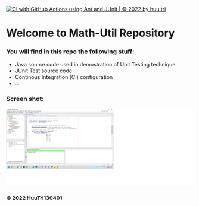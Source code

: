 [![CI with GitHub Actions using Ant and JUnit | © 2022 by huu.tri](https://github.com/HuuTri130401/math-util/actions/workflows/ci-junit.yml/badge.svg)](https://github.com/HuuTri130401/math-util/actions/workflows/ci-junit.yml)

# Welcome to Math-Util Repository

### You will find in this repo the following stuff:
* Java source code used in demostration of Unit Testing technique
* JUnit Test source code 
* Continous Integration (CI) configuration
* ...

### Screen shot:
![DDT & JUnit-TDD](https://github.com/HuuTri130401/math-util/blob/main/images/DDT%20with%20JUnit.png)

#### © 2022 HuuTri130401



